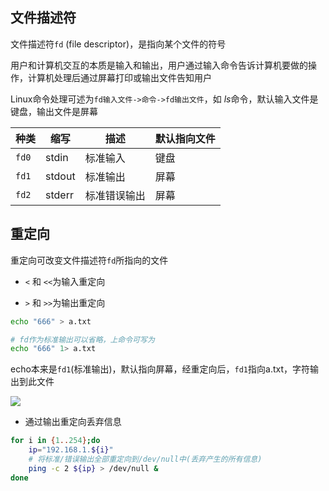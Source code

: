 <!--
 * @Description: 
 * @Version: 1.0
 * @Author: DaLao
 * @Email: dalao_li@163.com
 * @Date: 2021-03-30 11:54:45
 * @LastEditors: DaLao
 * @LastEditTime: 2022-01-05 02:21:24
-->


## 文件描述符

文件描述符`fd` (file descriptor)，是指向某个文件的符号

用户和计算机交互的本质是输入和输出，用户通过输入命令告诉计算机要做的操作，计算机处理后通过屏幕打印或输出文件告知用户

Linux命令处理可述为`fd输入文件->命令->fd输出文件`，如 $ls$命令，默认输入文件是键盘，输出文件是屏幕


| 种类  | 缩写   | 描述         | 默认指向文件 |
| ----- | ------ | ------------ | ------------ |
| `fd0` | stdin  | 标准输入     | 键盘         |
| `fd1` | stdout | 标准输出     | 屏幕         |
| `fd2` | stderr | 标准错误输出 | 屏幕         |


## 重定向

重定向可改变文件描述符`fd`所指向的文件

- `<` 和 `<<`为输入重定向

- `>` 和 `>>`为输出重定向

```sh
echo "666" > a.txt

# fd作为标准输出可以省略，上命令可写为
echo "666" 1> a.txt
```

echo本来是`fd1`(标准输出)，默认指向屏幕，经重定向后，`fd1`指向a.txt，字符输出到此文件

![](https://cdn.hurra.ltd/img/20220104230445.png)

- 通过输出重定向丢弃信息

```sh
for i in {1..254};do
    ip="192.168.1.${i}"
    # 将标准/错误输出全部重定向到/dev/null中(丢弃产生的所有信息)
    ping -c 2 ${ip} > /dev/null &
done
```




